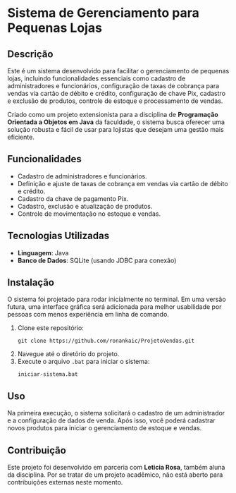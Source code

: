 
<h1>Sistema de Gerenciamento para Pequenas Lojas</h1>

<h2>Descrição</h2>
<p>Este é um sistema desenvolvido para facilitar o gerenciamento de pequenas lojas, incluindo funcionalidades essenciais como cadastro de administradores e funcionários, configuração de taxas de cobrança para vendas via cartão de débito e crédito, configuração de chave Pix, cadastro e exclusão de produtos, controle de estoque e processamento de vendas.</p>
<p>Criado como um projeto extensionista para a disciplina de <strong>Programação Orientada a Objetos em Java</strong> da faculdade, o sistema busca oferecer uma solução robusta e fácil de usar para lojistas que desejam uma gestão mais eficiente.</p>

<h2>Funcionalidades</h2>
<ul>
    <li>Cadastro de administradores e funcionários.</li>
    <li>Definição e ajuste de taxas de cobrança em vendas via cartão de débito e crédito.</li>
    <li>Cadastro da chave de pagamento Pix.</li>
    <li>Cadastro, exclusão e atualização de produtos.</li>
    <li>Controle de movimentação no estoque e vendas.</li>
</ul>

<h2>Tecnologias Utilizadas</h2>
<ul>
    <li><strong>Linguagem</strong>: Java</li>
    <li><strong>Banco de Dados</strong>: SQLite (usando JDBC para conexão)</li>
</ul>

<h2>Instalação</h2>
<p>O sistema foi projetado para rodar inicialmente no terminal. Em uma versão futura, uma interface gráfica será adicionada para melhor usabilidade por pessoas com menos experiência em linha de comando.</p>

<ol>
    <li>Clone este repositório:
        <pre><code>git clone https://github.com/ronankaic/ProjetoVendas.git</code></pre>
    </li>
    <li>Navegue até o diretório do projeto.</li>
    <li>Execute o arquivo <code>.bat</code> para iniciar o sistema:
        <pre><code>iniciar-sistema.bat</code></pre>
    </li>
</ol>

<h2>Uso</h2>
<p>Na primeira execução, o sistema solicitará o cadastro de um administrador e a configuração de dados de venda. Após isso, você poderá cadastrar novos produtos para iniciar o gerenciamento de estoque e vendas.</p>

<h2>Contribuição</h2>
<p>Este projeto foi desenvolvido em parceria com <strong>Leticia Rosa</strong>, também aluna da disciplina. Por se tratar de um projeto acadêmico, não está aberto para contribuições externas neste momento.</p>

</body>
</html>
